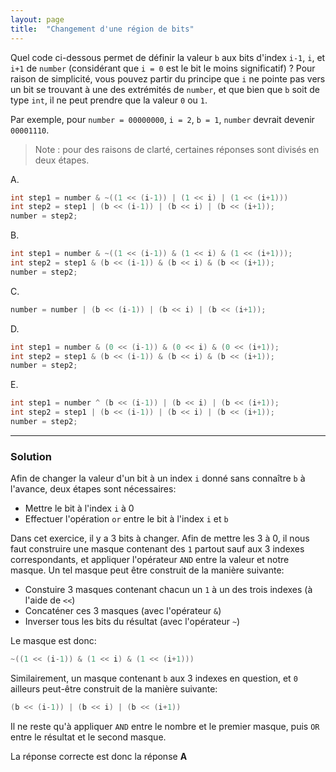 ```yaml
---
layout: page
title:  "Changement d'une région de bits"
---
```


Quel code ci-dessous permet de définir la valeur `b` aux bits d'index `i-1`, `i`, et `i+1` de `number` (considérant que `i = 0` est le bit le moins significatif) ? Pour raison de simplicité, vous pouvez partir du principe que `i` ne pointe pas vers un bit se trouvant à une des extrémités de `number`, et que bien que `b` soit de type `int`, il ne peut prendre que la valeur `0` ou `1`.

Par exemple, pour `number = 00000000`, `i = 2`, `b = 1`, `number` devrait devenir `00001110`.

> Note : pour des raisons de clarté, certaines réponses sont divisés en deux étapes.

A.
```java
int step1 = number & ~((1 << (i-1)) | (1 << i) | (1 << (i+1)))
int step2 = step1 | (b << (i-1)) | (b << i) | (b << (i+1));
number = step2;
```

B.
```java
int step1 = number & ~((1 << (i-1)) & (1 << i) & (1 << (i+1)));
int step2 = step1 & (b << (i-1)) & (b << i) & (b << (i+1));
number = step2;
```

C.
```java
number = number | (b << (i-1)) | (b << i) | (b << (i+1));
```

D.
```java
int step1 = number & (0 << (i-1)) & (0 << i) & (0 << (i+1));
int step2 = step1 & (b << (i-1)) & (b << i) & (b << (i+1));
number = step2;
```

E.
```java
int step1 = number ^ (b << (i-1)) | (b << i) | (b << (i+1));
int step2 = step1 | (b << (i-1)) | (b << i) | (b << (i+1));
number = step2;
```

***

### Solution

Afin de changer la valeur d'un bit à un index `i` donné sans connaître `b` à l'avance, deux étapes sont nécessaires:
- Mettre le bit à l'index `i` à 0
- Effectuer l'opération `or` entre le bit à l'index `i` et `b`

Dans cet exercice, il y a 3 bits à changer. Afin de mettre les 3 à 0, il nous faut construire une masque contenant des `1` partout sauf aux 3 indexes correspondants, et appliquer l'opérateur `AND` entre la valeur et notre masque. Un tel masque peut être construit de la manière suivante:

- Constuire 3 masques contenant chacun un `1` à un des trois indexes (à l'aide de `<<`)
- Concaténer ces 3 masques (avec l'opérateur `&`)
- Inverser tous les bits du résultat (avec l'opérateur `~`)

Le masque est donc:
```java
~((1 << (i-1)) & (1 << i) & (1 << (i+1)))
```

Similairement, un masque contenant `b` aux 3 indexes en question, et `0` ailleurs peut-être construit de la manière suivante:
```java
(b << (i-1)) | (b << i) | (b << (i+1))
```
Il ne reste qu'à appliquer `AND` entre le nombre et le premier masque, puis `OR` entre le résultat et le second masque.

La réponse correcte est donc la réponse **A**